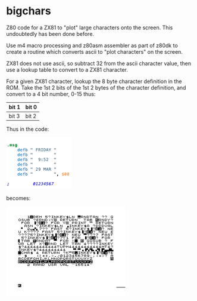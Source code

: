 # bigchars
Z80 code for a ZX81 to "plot" large characters onto the screen. This undoubtedly
has been done before.


Use m4 macro processing and z80asm assembler as part of z80dk to create a routine
which converts ascii to "plot characters" on the screen.

ZX81 does not use ascii, so subtract 32 from the ascii character value, then use a
lookup table to convert to a ZX81 character.

For a given ZX81 character, lookup the 8 byte character definition in the ROM.
Take the 1st 2 bits of the 1st 2 bytes of the character definition, and convert
to a 4 bit number, 0-15 thus:

| bit 1 | bit 0 |
| ----- |-------|
| bit 3 | bit 2 |

Thus in the code:

![Alt text](code.png?raw=true "Text definition")

becomes:

![Alt text](screen.gif?raw=true "ZX81 Screen")
